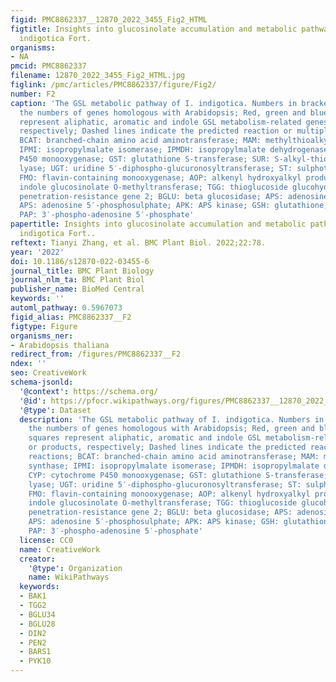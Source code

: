 ```yaml
---
figid: PMC8862337__12870_2022_3455_Fig2_HTML
figtitle: Insights into glucosinolate accumulation and metabolic pathways in Isatis
  indigotica Fort.
organisms:
- NA
pmcid: PMC8862337
filename: 12870_2022_3455_Fig2_HTML.jpg
figlink: /pmc/articles/PMC8862337/figure/Fig2/
number: F2
caption: 'The GSL metabolic pathway of I. indigotica. Numbers in brackets represent
  the numbers of genes homologous with Arabidopsis; Red, green and blue words or squares
  represent aliphatic, aromatic and indole GSL metabolism-related genes or products,
  respectively; Dashed lines indicate the predicted reaction or multiple-step reactions;
  BCAT: branched-chain amino acid aminotransferase; MAM: methylthioalkylmalate synthase;
  IPMI: isopropylmalate isomerase; IPMDH: isopropylmalate dehydrogenase; CYP: cytochrome
  P450 monooxygenase; GST: glutathione S-transferase; SUR: S-alkyl-thiohydroximate
  lyase; UGT: uridine 5′-diphospho-glucuronosyltransferase; ST: sulphotransferase;
  FMO: flavin-containing monooxygenase; AOP: alkenyl hydroxyalkyl producing; IGMT:
  indole glucosinolate O-methyltransferase; TGG: thioglucoside glucohydrolase; PEN2:
  penetration-resistance gene 2; BGLU: beta glucosidase; APS: adenosine 5′-phosphosulphate;
  APS: adenosine 5′-phosphosulphate; APK: APS kinase; GSH: glutathione; PAPS: 3′-phospho-adenosine-5′-phosphosulphate;
  PAP: 3′-phospho-adenosine 5′-phosphate'
papertitle: Insights into glucosinolate accumulation and metabolic pathways in Isatis
  indigotica Fort..
reftext: Tianyi Zhang, et al. BMC Plant Biol. 2022;22:78.
year: '2022'
doi: 10.1186/s12870-022-03455-6
journal_title: BMC Plant Biology
journal_nlm_ta: BMC Plant Biol
publisher_name: BioMed Central
keywords: ''
automl_pathway: 0.5967073
figid_alias: PMC8862337__F2
figtype: Figure
organisms_ner:
- Arabidopsis thaliana
redirect_from: /figures/PMC8862337__F2
ndex: ''
seo: CreativeWork
schema-jsonld:
  '@context': https://schema.org/
  '@id': https://pfocr.wikipathways.org/figures/PMC8862337__12870_2022_3455_Fig2_HTML.html
  '@type': Dataset
  description: 'The GSL metabolic pathway of I. indigotica. Numbers in brackets represent
    the numbers of genes homologous with Arabidopsis; Red, green and blue words or
    squares represent aliphatic, aromatic and indole GSL metabolism-related genes
    or products, respectively; Dashed lines indicate the predicted reaction or multiple-step
    reactions; BCAT: branched-chain amino acid aminotransferase; MAM: methylthioalkylmalate
    synthase; IPMI: isopropylmalate isomerase; IPMDH: isopropylmalate dehydrogenase;
    CYP: cytochrome P450 monooxygenase; GST: glutathione S-transferase; SUR: S-alkyl-thiohydroximate
    lyase; UGT: uridine 5′-diphospho-glucuronosyltransferase; ST: sulphotransferase;
    FMO: flavin-containing monooxygenase; AOP: alkenyl hydroxyalkyl producing; IGMT:
    indole glucosinolate O-methyltransferase; TGG: thioglucoside glucohydrolase; PEN2:
    penetration-resistance gene 2; BGLU: beta glucosidase; APS: adenosine 5′-phosphosulphate;
    APS: adenosine 5′-phosphosulphate; APK: APS kinase; GSH: glutathione; PAPS: 3′-phospho-adenosine-5′-phosphosulphate;
    PAP: 3′-phospho-adenosine 5′-phosphate'
  license: CC0
  name: CreativeWork
  creator:
    '@type': Organization
    name: WikiPathways
  keywords:
  - BAK1
  - TGG2
  - BGLU34
  - BGLU28
  - DIN2
  - PEN2
  - BARS1
  - PYK10
---
```

